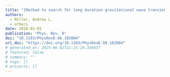 ```yaml
---
title: "{Method to search for long duration gravitational wave transients from isolated neutron stars using the generalized frequency-Hough transform}"
authors:
  - Miller, Andrew L.
  - others
date: 2018-01-01
publication: "Phys. Rev. D"
doi: "10.1103/PhysRevD.98.102004"
url_doi: "https://doi.org/10.1103/PhysRevD.98.102004"
# generated_on: 2025-06-02T22:25:19.338637
# featured: false
# summary: ""
# tags: []
# projects: []
---
```

